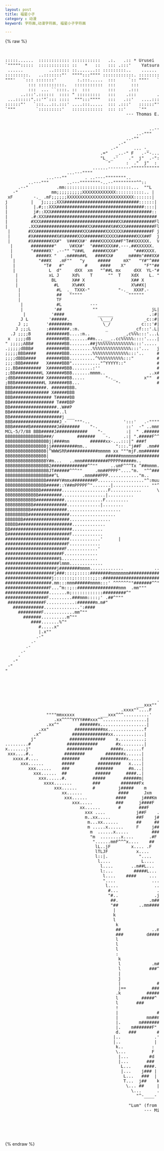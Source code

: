 ```yaml
---
layout: post
title: 福星小子
category : 动漫
keyword: 字符画,动漫字符画, 福星小子字符画

---
```

{% raw %}
<pre>


:::::......  :::::::::::: :::::::::::   .:.   .:: * Urusei        ::.  
`""""":::::  :::::::::::: ::   *   ::   ::: .:::'    Yatsura *     ::.
 ......          ..:::::: ::.......:: :::::::::..    ......      .: ::.
:::::::::.   ..:::::::"'  """":::"""" ::::::::::::. :::::::::.   ::: ::.
"""'   `::: :::::::'        :.:::.....  :::     `:: """'   `:::  :::  ......
         ::: ::::::::::.   :::::::::::  :::      :::         ::: :::.;:::::::.
         :::  ... ``::::. ::  :::       :::     .:::         ::: ::::::"""":::
      ..:::'.::::::  :::: " :::::::::   :::    .:::        ..::' `:::'     :::
 ...::::::".::'"`::: ::::  """:::""""   :::   .::'   ....:::::"   ..      .;:'
::::::"'   `:::...::.:::' ....:::.....  ::: .:::'   ::::::"'     ':::....;::'
`"""        `:::::::::'   ::::::::::::  ::: ::'     `""           '":::::::'
                                               --- Thomas E. Cardwell II

                                                              ..---..._
                                                        ..--""         "-.
                                                   ..-"""                 ".
                                               ..-""                        "
                                            .-"
                                         .-"      ... -_
                                     .="   _..-" F   .-"-.....___-..
                                     "L_ _-'    ."  j"  .-":   /"-._ "-
                                        "      :  ."  j"  :   :    |"" ".
                                  ......---------"""""""""""-:_     |   |\
                        ...---""""                             -.   f   | "
                ...---""       . ..----""""""""..                ".-... f  ".
         ..---"""       ..---""""""""-..--"""""""""^^::            |. "-.    .
     .--"           .mm::::::::::::::::::::::::::...  ""L           |x   ".
   -"             mm;;;;;;;;;;XXXXXXXXXXXXX:::::::::::.. |           |x.   -
 xF        -._ .mF;;;;;;XXXXXXXXXXXXXXXXXXXXXXXXXX:::::::|            |X:.  "
j         |   j;;;;;XXX#############################::::::|            XX::::
|          |.#;::XXX##################################::::|            |XX:::
|          j#::XXX#######################################::             XXX::
|         .#:XXX###########################################             |XX::
|         #XXX##############################XX############Fl             XXX:
|        .XXX###################XX#######X##XXX###########Fl             lXX:
 |       #XX##################XXX######XXXXXXX###########F j             lXXX
 |       #X#########X#X#####XXX#######XXXXXX#######XXX##F  jl            XXXX
 |       #X#######XX#"  V###XX#' ####XXXXXX##F"T##XXXXXX.  V   /  .    .#XXXX
  |       #########"     V#XX#'  "####XXXX##.---.##XXXXXX.    /  /  / .##XXXX
  |       "######X' .--"" "V##L   #####XXX#"      "###XXXX. ."  /  / .###XXXX
  |         #####X "   .m###m##L   ####XX#      m###m"###XX#   /  / .#####XXX
   |         "###X   .mF""   "y     #####     mX"   "Y#"^####X   / .######XXX
   |           "T#   #"        #     ####    X"       "F""###XX"###########XX
   |             L  d"     dXX  xm   "^##L mx     dXX  YL-"##XX"S""##########
    |            xL J     Xd%    T      ""  T    XdX    L. "##XS.f |#########
    |             BL      X## X                  X## X      T#SS"  |#########
    |              #L     X%##X                  X%##X|     j#SSS /##########
     |              #L  ._ TXXX-"           "-._  XXXF.-    ###SS\###########
     |              ##   """""                  """"""      ##DS.\###########
     |              TF                                      ##BBS.T#########F
      |             #L           ---                        ###BBS.T########'
      |            '##            ""                     jL|###BSSS.T#######
       |          '####             ______              .:#|##WWBBBSS.T####F
      J L        '######.            \___/            _c::#|###WWWBSSS|####
     J ;;       '########m            \_/            c:::'#|###WWWBBSS.T##"
    J ;;;L      :########.:m.          _          _cf:::'.L|####WWWWSSS|#"
  .J ;;;;B      ########B....:m..             _,c%%%:::'...L####WWWBBSSj
 x  ;;;;dB      #######BB.......##m...___..cc%%%%%::::'....|#####WWBBDS.|
" ;;;;;ABB#     #######BB........##j%%%%%%%%%%%%%%:::'..... #####WWWWDDS|
.;;;;;dBBB#     #######BB.........%%%%%%%%%%%%%%%:::'...   j####WWWWWBDF
;;;;;BBB####    ######BBB.........%%%%%%%%%%%%%%:::'..     #####WWWWWWS
;;;;dBBB####    ######BBB..........^%%%%%%%%%%:::"         #####WWWWWWB
;;;:BBB######   X#####BBB"..........."^YYYYY::"            #####WWWWWWW
;;.BB#########  X######BBB........:''                      #####WWWWWWW
;;BB##########L X######BBB.......mmmm..                 ..x#####WWWWWWB.
;dBB########### X#######BB.....        "-._           x""  #####WWWWWWBL
;BBB###########L X######BB...              "-              ######WWWWBBBL
BBB#############. ######BBB.                                #####WWWWBBBB
BBB############## X#####BBB                                 #####WWWWWBBB
BBB############### T#####BB                                  #####WWWBBB     :
BB################# T###BBP                                   #####WWBB"    .#
BB##################..W##P                                      ###BBB"    .##
BB###################..l                                         "WW"      ###
BB####################j ___                                        " l    j###
BBB##################J_-   """-..             ':::'   .-""""""""""-.  l  .####
BBB######B##########J########    "-.           ::'  -" ..mmm####mm.."-.< #####
MCL-5/7/88 BBB#####J############    "-_        :|  " .###############mmLlR####
BBBBBBBBBBBBBBB###/         #######    -.     .:| ".#####F^^^P^^"""^^^Y#lT####
BBBBBBBBBBBBBBBBBj|####mm        ######xx-...:::|" ###f      .....      "#T###
BBBBBBBBBBBBBBBBjj##########mm..           ":::."j##F  .mm#########mmm.. Yj###
BBBBBBBBBBBBBBBB|^WWWSRR############mmmmm xx """mjF.mm####################j###
BBBBBBBBBBBBBBBB|                      ######mmmmmm#######################j###
BBBBBBBBBBBBBBBBY#m...   ..mmm##########PPPPP#####m..                    lj###
BBBBBBBBBBBBBBBBB2##############^^""     ..umF^^^Tx ^##mmmm........mmmmmmlj###
BBBBBBBBBBBBBBBBBJT######^^^""     .mm##PPPF"...."m.  "^^###############lj####
BBBBBBBBBBBBBBBBB##^L         .mmm###PPP............"m..    """"^^^^^"" lj####
BBBBBBBBBBBBBBBB#####Y#mmx#########P.................."^:muuuummmmmm###^.#####
BBBBBBBBBBBBBBBB#####::Y##mPPPPF^".......|.............. ""^^######^^"...#####
BBBBBBBBBBBBBB########..................F............      \     ........#####
BBBBBBBBBBBBB#########.................|..........          :       ....l#####
BBBBBBBBBBBB###########...............F.........             \        ..######
BBBBBBBBBBB#############.............|........                :         dA####
BBBBBBBBBB##############.....................                           kM####
BBBBBBBBB################..................                             k#####
BBBBBBB##################................                               k#####
BBBBB#####################.............                                 t#####
BB########################............                                  "E####
B########################F............                           .       "####
#########################............'      |                    ..       "L##
########################F............                           ...        "L#
#######################F............'                           .....       "#
######################F.............                           .......       "
#####################$..............                         .........
#####################lmmm.............                      ...........   ..m#
####################j########mmmm.............            ......mmmmmm########
###################j###::::;:::::########mmmmmmm##############################
##################j:::::::;:::::::;;::##############################^^^""""
##################.mm:::mmm######mmmm:::' ^^^^^^""#######^^""""
#################F...^m::;::################mmm  .mm"""
#################.......m;::::::::::::#########^"
################F.........###mmm::::;' .##^"""
 ##############F...........:#######m.m#"
   ############..............':####
     #########F............mm^""
       #######..........m^""
          ####.......%^"
             #.....x"
             |.x""
            .-"
          .-
        .-
      .-
     -
   -"
 -"
"
                                                                             x
                                                                           xx
                                                                         xx
                                                                     xxx"
                                                                 xxx"
                                                           .xxxx"
                                                   ___xxx""
                                             .xxxx""....F
                """"mmxxxxx          ___xxx^^^..........'
                   .xx^^^^YYYY###xxx^^.................|
                .xx^"        #######x..................|
             .xx"          ###########mx..............f
           .x^            ##############xx............|
          j"             ##############    x..........;
.........#              ############       #x.........|
x.......j"              ##########       ####x.......f
 xxx....#..            ########        #######x......|
   xxxx.#....         #######        ##########x.....|
      xxx......       #####         #########   x....|
         xxx......    ###          #######      #m...|
           xxx......  ##           ######      ####..|
             xxx......#.          #####       ######m|
               xxxx.......        ###        #######Fx
                   xxx......      #         j#####    m
                      xx......              ####      Jxm
                       xxx......           ####      j###Km
                          xxx.....         ###      j####F  m
                             xx......       #       ###F    .m
                               xxx ....            j##F    .###m
                               m..xx.....          ##F    j#####K^mm.
                                m...xx......       ##     #####F    ####mm
                                m .....x......     F     j####F    ########
                                 m  ......x.....         ###F    J##########
                                 "m  ........x....      .#F     #########^^|
                                  "......mmF^^^x....    ##     ######      |
                                   lL..jF        x.... .F      ####       |
                                   lTLJF           x....      ####        |
                                   l::|.            "....    j###       ##
                                    l....            L....   ###F     x##
                                     l....       ..m##L...   ##F     j###
                                     l:...        #####L...  #F     j####
                                      l....    ####     ...        #####
                                      "....              ...       ####F |
                                       l....              ...     j###F  |
                                        #...               ....   ###F    |
                                        "#..              .jL.... ##F     |
                                         ##.            .m###L....#F      |
                                         "##        ..mm###### ....       |
                                          |                   |...        |
                                          k                    |...       |
                                          l                    |...       k
                                           k                 .m#L...     Jk
                                           ##            ..mm####L...     k
                                           ###         d########' L....   |
                                           l                   |   "-.__-"
                                           l                   |
                                           l                  j#
                                           :                 j##
                                            k               j##'
                                            l            .m###k
                                            l           ###^^"|
                                            |                 |
                                            j               .##
                                            |              ######
                                            |==          ##### ####
                                           .k          #####"   ####
                                           l         #####^     ####
                                           l       ###         ####'
                                           !                 m###F
                                           |               ######
                                           |           mm##m###'
                                           |.       m########F
                                           |.    m#######F" #
                                           d.   ###        #
                                          |..             .'
                                          |..             |
                                           k..           :
                                           \...          F
                                            |...        #d
                                            |...       ###
                                             L...     ####.
                                             |...    j### |
                                              L...   ###  |
                                              T...  j##    k
                                               \... ##     |
                                                 \...      .
                                                   "^-____-

                                                "Lum" (from Urusei Yatsura)
                                                      --- Michael C. Ling




 </pre>
{% endraw %}
